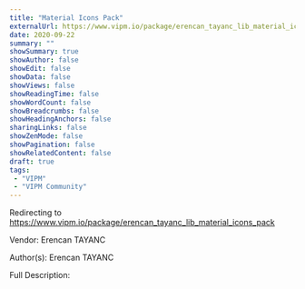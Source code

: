 ```yaml
---
title: "Material Icons Pack"
externalUrl: https://www.vipm.io/package/erencan_tayanc_lib_material_icons_pack
date: 2020-09-22
summary: ""
showSummary: true
showAuthor: false
showEdit: false
showData: false
showViews: false
showReadingTime: false
showWordCount: false
showBreadcrumbs: false
showHeadingAnchors: false
sharingLinks: false
showZenMode: false
showPagination: false
showRelatedContent: false
draft: true
tags:
 - "VIPM"
 - "VIPM Community"
---
```


Redirecting to https://www.vipm.io/package/erencan_tayanc_lib_material_icons_pack

Vendor: Erencan TAYANC

Author(s): Erencan TAYANC
 
Full Description:

